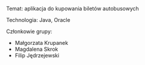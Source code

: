 Temat: aplikacja do kupowania biletów autobusowych

Technologia: Java, Oracle 

Członkowie grupy:
- Małgorzata Krupanek
- Magdalena Skrok
- Filip Jędrzejewski



